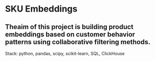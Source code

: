 # SKU Embeddings
## Theaim of this project is building product embeddings based on customer behavior patterns using collaborative filtering methods.

Stack: python, pandas, scipy, scikit-learn, SQL, ClickHouse